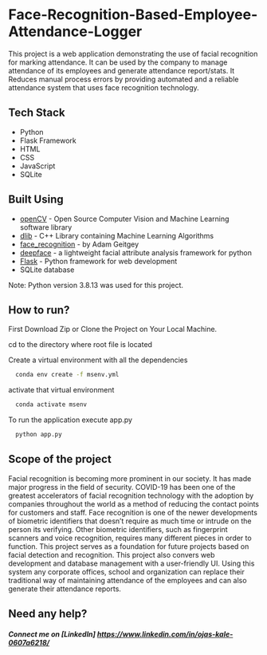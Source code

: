# Face-Recognition-Based-Employee-Attendance-Logger

This project is a web application demonstrating the use of facial recognition for marking attendance. It can be used by the company to manage attendance of its employees and generate attendance report/stats. It Reduces manual process errors by providing automated and a reliable attendance system that uses face recognition technology.

## Tech Stack
- Python
- Flask Framework
- HTML
- CSS
- JavaScript
- SQLite

## Built Using

 - [openCV](https://github.com/opencv/opencv) - Open Source Computer Vision and Machine Learning software library
 - [dlib](https://github.com/davisking/dlib) - C++ Library containing Machine Learning Algorithms
 - [face_recognition](https://github.com/ageitgey/face_recognition) - by Adam Geitgey
 - [deepface](https://github.com/serengil/deepface) - a lightweight facial attribute analysis framework for python
 - [Flask](https://github.com/pallets/flask) - Python framework for web development
 - SQLite database

Note: Python version 3.8.13 was used for this project.


## How to run?

First Download Zip or Clone the Project on Your Local Machine.

cd to the directory where root file is located

Create a virtual environment with all the dependencies
```bash
  conda env create -f msenv.yml
```
activate that virtual environment
```bash
  conda activate msenv
```
To run the application execute app.py    
```bash
  python app.py
```


## Scope of the project 

Facial recognition is becoming more prominent in our society. It has made major progress in the field of security. COVID-19 has been one of the greatest accelerators of facial recognition technology with the adoption by companies throughout the world as a method of reducing the contact points for customers and staff.  Face recognition is one of the newer developments of biometric identifiers that doesn’t require as much time or intrude on the person its verifying. Other biometric identifiers, such as fingerprint scanners and voice recognition, requires many different pieces in order to function. This project serves as a foundation for future projects based on facial detection and recognition. This project also convers web development and database management with a user-friendly UI. Using this system any corporate offices, school and organization can replace their traditional way of maintaining attendance of the employees and can also generate their attendance reports. 

## Need any help?
##### Connect me on [LinkedIn] https://www.linkedin.com/in/ojas-kale-0607a6218/
